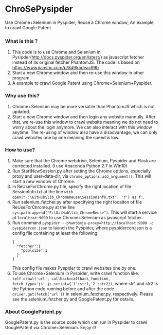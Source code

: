 # ChroSePysipder
Use Chrome+Selenium in Pyspider; Reuse a Chrome window; An example to crawl Google Patent

### What is this？
1. This code is to use Chrome and Selenium in Pysipder(http://docs.pyspider.org/en/latest/) as javascript fetcher instead of its original fetcher PhantomJS. The code is based on https://www.jianshu.com/p/8d955deac99b
2. Start a new Chrome window and then re-use this window in other program.
3. A example to crawl Google Patent using Chrome+Selenium+Pyspider.

### Why use this?
1. Chrome+Selenium may be more versatile than PhantomJS which is not updated.
2. Start a new Chrome window and then login any website mannully. After that, we re-use this window to crawl website meaning we do not need to worry about the login anymore. We can also interact with this window anytime. The re-using of window also have a disadvantage, we can only crawl websites one by one meaning the speed is low.

### How to use?
1. Make sure that the Chrome webdrive, Selenium, Pyspider and Flask are corrected installed. (I use Anaconda Python 2.7 in Win10)
2. Run StartNewSession.py after setting the Chrome options, especially proxy and user-data-dir, via `chrome_options.add_argument()`. This will start a new window of Chrome.
3. In ReUseForChrome.py file, specify the right location of file SessionInfo.txt at the line `with open("F:\GitHub\lib_ChromeReuse\SessionInfo.txt", 'r') as f:`.
4. Run selenium_fetcher.py after specifying the right locaiton of file ReUseForChrome.py at the line `sys.path.append("F:\GitHub\lib_ChromeReuse")`. This will start a service at `localhost:9000` to use Chrome+Selenium as javascript fetcher.  
5. Run command `pyspider --phantomjs-proxy=http://localhost:9000 -c pyspidercon.json` to launch the Pyspider, where pyspidercon.json is a config file containing at least the following:
   ```
   {
     "fetcher":{
	   "poolsize":1
     }
   }
   ```
   This config file makes Pyspider to crawl websites one by one.
6. To use Chrome+Selenium in Pyspider, write crawl function like: `self.crawl('url', callback=callback_function, fetch_type='js',js_script={'1':str1,'2':str2})`, where str1 and str2 is the Python code running before and after the code `driver.get(fetch['url'])` in selenium_fetcher.py, respectively. Please see the selenium_fetcher.py and GooglePatent.py for details.

### About GooglePatent.py
GooglePatent.py is the source code which can run in Pyspider to crawl GooglePatent via Chrome+Selenium. Enjoy it!
